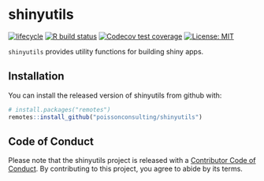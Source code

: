 
<!-- README.md is generated from README.Rmd. Please edit that file -->

# shinyutils

<!-- badges: start -->

[![lifecycle](https://img.shields.io/badge/lifecycle-experimental-orange.svg)](https://www.tidyverse.org/lifecycle/#experimental)
[![R build
status](https://github.com/poissonconsulting/shinyutils/workflows/R-CMD-check/badge.svg)](https://github.com/poissonconsulting/shinyutils/actions)
[![Codecov test
coverage](https://codecov.io/gh/poissonconsulting/shinyutils/branch/master/graph/badge.svg)](https://codecov.io/gh/poissonconsulting/shinyutils?branch=master)
[![License:
MIT](https://img.shields.io/badge/License-MIT-green.svg)](https://opensource.org/licenses/MIT)
<!-- badges: end -->

`shinyutils` provides utility functions for building shiny apps.

## Installation

You can install the released version of shinyutils from github with:

``` r
# install.packages("remotes")
remotes::install_github("poissonconsulting/shinyutils")
```

## Code of Conduct

Please note that the shinyutils project is released with a [Contributor
Code of
Conduct](https://contributor-covenant.org/version/2/0/CODE_OF_CONDUCT.html).
By contributing to this project, you agree to abide by its terms.
